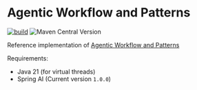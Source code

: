# Agentic Workflow and Patterns

[![build](https://github.com/JavaAIDev/agentic-patterns/actions/workflows/build.yaml/badge.svg)](https://github.com/JavaAIDev/agentic-patterns/actions/workflows/build.yaml)
![Maven Central Version](https://img.shields.io/maven-central/v/com.javaaidev.agenticpatterns/agentic-patterns)

Reference implementation of [Agentic Workflow and Patterns](https://javaaidev.com/docs/agentic-patterns/intro/)

Requirements:

- Java 21 (for virtual threads)
- Spring AI (Current version `1.0.0`)